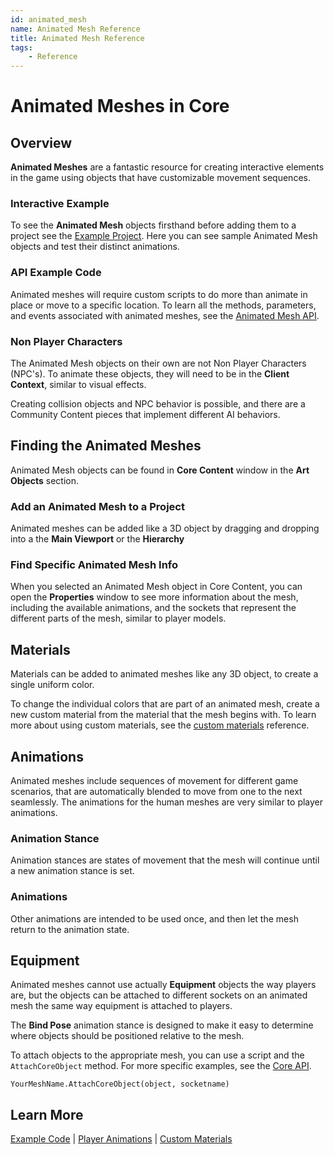 ```yaml
---
id: animated_mesh
name: Animated Mesh Reference
title: Animated Mesh Reference
tags:
    - Reference
---
```


# Animated Meshes in Core

## Overview

**Animated Meshes** are a fantastic resource for creating interactive elements in the game using objects that have customizable movement sequences.

### Interactive Example

To see the **Animated Mesh** objects firsthand before adding them to a project see the [Example Project](https://www.coregames.com/games/b31f83/animmeshpreviewer). Here you can see sample Animated Mesh objects and test their distinct animations.

### API Example Code

Animated meshes will require custom scripts to do more than animate in place or move to a specific location. To learn all the methods, parameters, and events associated with animated meshes, see the [Animated Mesh API](examples.md).

### Non Player Characters

The Animated Mesh objects on their own are not Non Player Characters (NPC's). To animate these objects, they will need to be in the **Client Context**, similar to visual effects.

Creating collision objects and NPC behavior is possible, and there are a Community Content pieces that implement different AI behaviors.

## Finding the Animated Meshes

Animated Mesh objects can be found in **Core Content** window in the **Art Objects** section.

### Add an Animated Mesh to a Project

Animated meshes can be added like a 3D object by dragging and dropping into a the **Main Viewport** or the **Hierarchy**

### Find Specific Animated Mesh Info

When you selected an Animated Mesh object in Core Content, you can open the **Properties** window to see more information about the mesh, including the available animations, and the sockets that represent the different parts of the mesh, similar to player models.

## Materials

Materials can be added to animated meshes like any 3D object, to create a single uniform color.

To change the individual colors that are part of an animated mesh, create a new custom material from the material that the mesh begins with. To learn more about using custom materials, see the [custom materials](custom_materials.md) reference.

## Animations

Animated meshes include sequences of movement for different game scenarios, that are automatically blended to move from one to the next seamlessly. The animations for the human meshes are very similar to player animations.

### Animation Stance

Animation stances are states of movement that the mesh will continue until a new animation stance is set.

### Animations

Other animations are intended to be used once, and then let the mesh return to the animation state.

## Equipment

Animated meshes cannot use actually **Equipment** objects the way players are, but the objects can be attached to different sockets on an animated mesh the same way equipment is attached to players.

The **Bind Pose** animation stance is designed to make it easy to determine where objects should be positioned relative to the mesh.

To attach objects to the appropriate mesh, you can use a script and the ```AttachCoreObject``` method. For more specific examples, see the [Core API](https://docs.coregames.com/core_api/#animatedmesh).

```YourMeshName.AttachCoreObject(object, socketname)```

## Learn More

[Example Code](examples.md) | [Player Animations](animations.md) | [Custom Materials](custom_materials.md)
